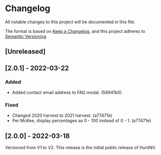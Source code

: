 # Changelog
All notable changes to this project will be documented in this file.

The format is based on [Keep a Changelog](https://keepachangelog.com/en/1.0.0/),
and this project adheres to [Semantic Versioning](https://semver.org/spec/v2.0.0.html).

## [Unreleased]

## [2.0.1] - 2022-03-22

### Added

* Added contact email address to FAQ modal. (58941b0)

### Fixed

* Changed 2020 harvest to 2021 harvest. (a77471e)
* Per McKee, display percentages as 0 - 100 instead of 0 - 1. (a77471e)

## [2.0.0] - 2022-03-18

Versioned from V1 to V2. This release is the initial public release of HuntNV.